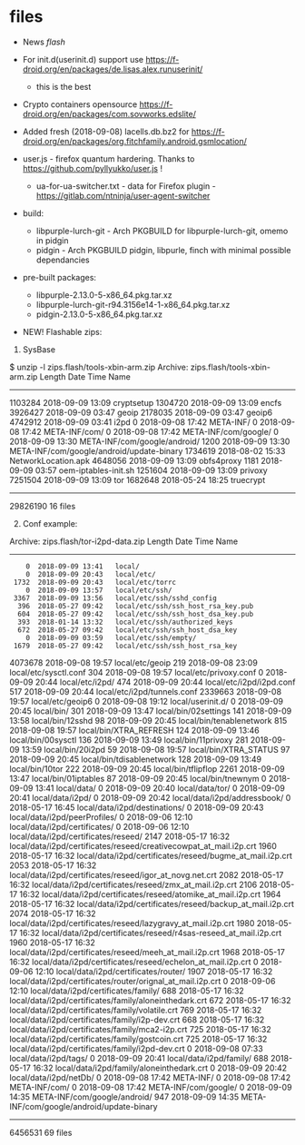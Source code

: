 # files

* News _flash_

* For init.d(userinit.d) support use https://f-droid.org/en/packages/de.lisas.alex.runuserinit/
    - this is the best

* Crypto containers opensource https://f-droid.org/en/packages/com.sovworks.edslite/

* Added fresh (2018-09-08) lacells.db.bz2 for https://f-droid.org/en/packages/org.fitchfamily.android.gsmlocation/

* user.js - firefox quantum hardering. Thanks to https://github.com/pyllyukko/user.js !
  * ua-for-ua-switcher.txt - data for Firefox plugin - https://gitlab.com/ntninja/user-agent-switcher

* build:
  * libpurple-lurch-git - Arch PKGBUILD for libpurple-lurch-git, omemo in pidgin
  * pidgin - Arch PKGBUILD pidgin, libpurle, finch with minimal possible dependancies

* pre-built packages:
  * libpurple-2.13.0-5-x86_64.pkg.tar.xz
  * libpurple-lurch-git-r94.3156e14-1-x86_64.pkg.tar.xz
  * pidgin-2.13.0-5-x86_64.pkg.tar.xz

* NEW! Flashable zips:

1) SysBase

$ unzip -l zips.flash/tools-xbin-arm.zip 
Archive:  zips.flash/tools-xbin-arm.zip
  Length      Date    Time    Name
---------  ---------- -----   ----
  1103284  2018-09-09 13:09   cryptsetup
  1304720  2018-09-09 13:09   encfs
  3926427  2018-09-09 03:47   geoip
  2178035  2018-09-09 03:47   geoip6
  4742912  2018-09-09 03:41   i2pd
        0  2018-09-08 17:42   META-INF/
        0  2018-09-08 17:42   META-INF/com/
        0  2018-09-08 17:42   META-INF/com/google/
        0  2018-09-09 13:30   META-INF/com/google/android/
     1200  2018-09-09 13:30   META-INF/com/google/android/update-binary
  1734619  2018-08-02 15:33   NetworkLocation.apk
  4648056  2018-09-09 13:09   obfs4proxy
     1181  2018-09-09 03:57   oem-iptables-init.sh
  1251604  2018-09-09 13:09   privoxy
  7251504  2018-09-09 13:09   tor
  1682648  2018-05-24 18:25   truecrypt
---------                     -------
 29826190                     16 files

2) Conf example:

Archive:  zips.flash/tor-i2pd-data.zip
  Length      Date    Time    Name
---------  ---------- -----   ----
        0  2018-09-09 13:41   local/
        0  2018-09-09 20:43   local/etc/
     1732  2018-09-09 20:43   local/etc/torrc
        0  2018-09-09 13:57   local/etc/ssh/
     3367  2018-09-09 13:56   local/etc/ssh/sshd_config
      396  2018-05-27 09:42   local/etc/ssh/ssh_host_rsa_key.pub
      604  2018-05-27 09:42   local/etc/ssh/ssh_host_dsa_key.pub
      393  2018-01-14 13:32   local/etc/ssh/authorized_keys
      672  2018-05-27 09:42   local/etc/ssh/ssh_host_dsa_key
        0  2018-09-09 03:59   local/etc/ssh/empty/
     1679  2018-05-27 09:42   local/etc/ssh/ssh_host_rsa_key
  4073678  2018-09-08 19:57   local/etc/geoip
      219  2018-09-08 23:09   local/etc/sysctl.conf
      304  2018-09-08 19:57   local/etc/privoxy.conf
        0  2018-09-09 20:44   local/etc/i2pd/
      474  2018-09-09 20:44   local/etc/i2pd/i2pd.conf
      517  2018-09-09 20:44   local/etc/i2pd/tunnels.conf
  2339663  2018-09-08 19:57   local/etc/geoip6
        0  2018-09-08 19:12   local/userinit.d/
        0  2018-09-09 20:45   local/bin/
      301  2018-09-09 13:47   local/bin/02settings
      141  2018-09-09 13:58   local/bin/12sshd
       98  2018-09-09 20:45   local/bin/tenablenetwork
      815  2018-09-08 19:57   local/bin/XTRA_REFRESH
      124  2018-09-09 13:46   local/bin/00sysctl
      136  2018-09-09 13:49   local/bin/11privoxy
      281  2018-09-09 13:59   local/bin/20i2pd
       59  2018-09-08 19:57   local/bin/XTRA_STATUS
       97  2018-09-09 20:45   local/bin/tdisablenetwork
      128  2018-09-09 13:49   local/bin/10tor
      222  2018-09-09 20:45   local/bin/tflipflop
     2261  2018-09-09 13:47   local/bin/01iptables
       87  2018-09-09 20:45   local/bin/tnewnym
        0  2018-09-09 13:41   local/data/
        0  2018-09-09 20:40   local/data/tor/
        0  2018-09-09 20:41   local/data/i2pd/
        0  2018-09-09 20:42   local/data/i2pd/addressbook/
        0  2018-05-17 16:45   local/data/i2pd/destinations/
        0  2018-09-09 20:43   local/data/i2pd/peerProfiles/
        0  2018-09-06 12:10   local/data/i2pd/certificates/
        0  2018-09-06 12:10   local/data/i2pd/certificates/reseed/
     2147  2018-05-17 16:32   local/data/i2pd/certificates/reseed/creativecowpat_at_mail.i2p.crt
     1960  2018-05-17 16:32   local/data/i2pd/certificates/reseed/bugme_at_mail.i2p.crt
     2053  2018-05-17 16:32   local/data/i2pd/certificates/reseed/igor_at_novg.net.crt
     2082  2018-05-17 16:32   local/data/i2pd/certificates/reseed/zmx_at_mail.i2p.crt
     2106  2018-05-17 16:32   local/data/i2pd/certificates/reseed/atomike_at_mail.i2p.crt
     1964  2018-05-17 16:32   local/data/i2pd/certificates/reseed/backup_at_mail.i2p.crt
     2074  2018-05-17 16:32   local/data/i2pd/certificates/reseed/lazygravy_at_mail.i2p.crt
     1980  2018-05-17 16:32   local/data/i2pd/certificates/reseed/r4sas-reseed_at_mail.i2p.crt
     1960  2018-05-17 16:32   local/data/i2pd/certificates/reseed/meeh_at_mail.i2p.crt
     1968  2018-05-17 16:32   local/data/i2pd/certificates/reseed/echelon_at_mail.i2p.crt
        0  2018-09-06 12:10   local/data/i2pd/certificates/router/
     1907  2018-05-17 16:32   local/data/i2pd/certificates/router/orignal_at_mail.i2p.crt
        0  2018-09-06 12:10   local/data/i2pd/certificates/family/
      688  2018-05-17 16:32   local/data/i2pd/certificates/family/aloneinthedark.crt
      672  2018-05-17 16:32   local/data/i2pd/certificates/family/volatile.crt
      769  2018-05-17 16:32   local/data/i2pd/certificates/family/i2p-dev.crt
      668  2018-05-17 16:32   local/data/i2pd/certificates/family/mca2-i2p.crt
      725  2018-05-17 16:32   local/data/i2pd/certificates/family/gostcoin.crt
      725  2018-05-17 16:32   local/data/i2pd/certificates/family/i2pd-dev.crt
        0  2018-09-08 07:33   local/data/i2pd/tags/
        0  2018-09-09 20:41   local/data/i2pd/family/
      688  2018-05-17 16:32   local/data/i2pd/family/aloneinthedark.crt
        0  2018-09-09 20:42   local/data/i2pd/netDb/
        0  2018-09-08 17:42   META-INF/
        0  2018-09-08 17:42   META-INF/com/
        0  2018-09-08 17:42   META-INF/com/google/
        0  2018-09-09 14:35   META-INF/com/google/android/
      947  2018-09-09 14:35   META-INF/com/google/android/update-binary
---------                     -------
  6456531                     69 files
